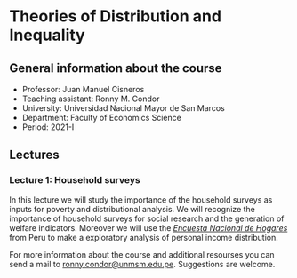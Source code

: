 # Theories of Distribution and Inequality

## General information about the course
* Professor: Juan Manuel Cisneros
* Teaching assistant: Ronny M. Condor
* University: Universidad Nacional Mayor de San Marcos
* Department: Faculty of Economics Science
* Period: 2021-I

## Lectures
### Lecture 1: Household surveys
In this lecture we will study the importance of the household surveys as inputs for poverty and distributional analysis. We will recognize the importance of household surveys for social research and the generation of welfare indicators. Moreover we will use the [*Encuesta Nacional de Hogares*](http://iinei.inei.gob.pe/microdatos/) from Peru to make a exploratory analysis of personal income distribution.


For more information about the course and additional resourses you can send a mail to ronny.condor@unmsm.edu.pe. Suggestions are welcome.
<br />
